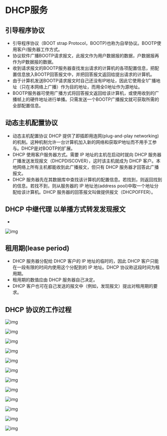 # DHCP服务

## 引导程序协议

- 引导程序协议（BOOT strap Protocol，BOOTP)也称为自举协议。BOOTP使用客户/服务器工作方式。
- 协议软件广播BOOTP请求报文，此报文作为用户数据报的数据，户数据报再作为IP数据报的数据。
- 收到请求报文的BOOTP服务器查找发出请求的计算机的各项配置信息，把配置信息放入BOOTP回答报文中，并把回答报文返回给提出请求的计算机。
- 由于计算机发送BOOTP请求报文时自己还没有IP地址，因此它使用全1广播地址（只在本网络上广播）作为目的地址，而用全0地址作为源地址。
- BOOTP服务器可使用广播方式将回答报文返回给该计算机，或使用收到的广播帧上的硬件地址进行单播。只需发送一个BOOTP广播报文就可获取所需的全部配置信息。

## 动态主机配置协议

- 动态主机配置协议 DHCP 提供了即插即用连网(plug-and-play networking)的机制。这种机制允许一台计算机加入新的网络和获取IP地址而不用手工参与。DHCP是对BOOTP的扩展。
- DHCP 使用客户服务器方式。需要 IP 地址的主机在启动时就向 DHCP 服务器广播发送发现报文（DHCPDISCOVER），这时该主机就成为 DHCP 客户。本地网络上所有主机都能收到此广播报文，但只有 DHCP 服务器才回答此广播报文。
- DHCP 服务器先在其数据库中查找该计算机的配置信息。若找到，则返回找到的信息。若找不到，则从服务器的 IP 地址池(address pool)中取一个地址分配给该计算机。DHCP 服务器的回答报文叫做提供报文（DHCPOFFER）。

## DHCP 中继代理 以单播方式转发发现报文

- 

  ![img](https://img1.zlogs.net/20/20200115191748.png)

## 租用期(lease period)

- DHCP 服务器分配给 DHCP 客户的 IP 地址的临时的，因此 DHCP 客户只能在一段有限的时间内使用这个分配到的 IP 地址。DHCP 协议称这段时间为租用期。
- 租用期的数值应由 DHCP 服务器自己决定。
- DHCP 客户也可在自己发送的报文中（例如，发现报文）提出对租用期的要求。

## DHCP 协议的工作过程

![img](https://img1.zlogs.net/20/20200115191749.png)

![img](https://img1.zlogs.net/20/20200115191750.png)

![img](https://img1.zlogs.net/20/20200115191751.png)

![img](https://img1.zlogs.net/20/20200115191752.png)

![img](https://img1.zlogs.net/20/20200115191753.png)

![img](https://img1.zlogs.net/20/20200115191754.png)

![img](https://img1.zlogs.net/20/20200115191755.png)

![img](https://img1.zlogs.net/20/20200115191756.png)

![img](https://img1.zlogs.net/20/20200115191757.png)

![img](https://img1.zlogs.net/20/20200115191758.png)

![img](https://img1.zlogs.net/20/20200115191759.png)

![img](https://img1.zlogs.net/20/20200115191800.png)